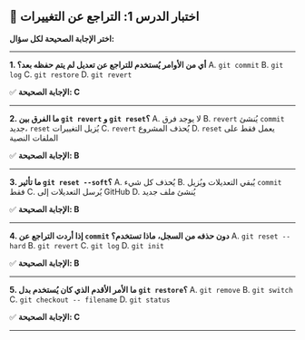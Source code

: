 ## 📝 اختبار الدرس 1: التراجع عن التغييرات
**اختر الإجابة الصحيحة لكل سؤال:**

---
**1. أي من الأوامر يُستخدم للتراجع عن تعديل لم يتم حفظه بعد؟**
A. `git commit`
B. `git log`
C. `git restore`
D. `git revert`

✅ **الإجابة الصحيحة: C**

---
**2. ما الفرق بين `git revert` و `git reset`؟**
A. لا يوجد فرق
B. `revert` يُنشئ `commit` جديد، `reset` يُزيل التغييرات
C. `revert` يُحذف المشروع
D. `reset` يعمل فقط على الملفات النصية

✅ **الإجابة الصحيحة: B**

---
**3. ما تأثير `git reset --soft`؟**
A. يُحذف كل شيء
B. يُبقي التعديلات ويُزيل `commit` فقط
C. يُرسل التعديلات إلى GitHub
D. يُنشئ ملف جديد

✅ **الإجابة الصحيحة: B**

---
**4. إذا أردت التراجع عن `commit` دون حذفه من السجل، ماذا تستخدم؟**
A. `git reset --hard`
B. `git revert`
C. `git log`
D. `git init`

✅ **الإجابة الصحيحة: B**

---
**5. ما الأمر الأقدم الذي كان يُستخدم بدل `git restore`؟**
A. `git remove`
B. `git switch`
C. `git checkout -- filename`
D. `git status`

✅ **الإجابة الصحيحة: C**

---